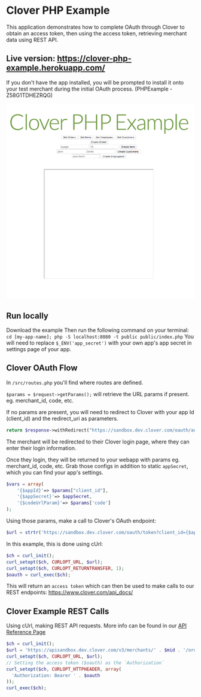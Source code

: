 # Clover PHP Example

This application demonstrates how to complete OAuth through Clover to obtain an access token, then using the access token, retrieving merchant data using REST API.

## Live version: https://clover-php-example.herokuapp.com/
If you don't have the app installed, you will be prompted to install it onto your test merchant during the initial OAuth process. (PHPExample - Z58G1TDHEZRQG)

![Homepage](homepage.png?raw=true "Homepage")

## Run locally
Download the example
Then run the following command on your terminal:
`cd [my-app-name]; php -S localhost:8080 -t public public/index.php`
You will need to replace `$_ENV('app_secret')` with your own app's app secret in settings page of your app.

## Clover OAuth Flow

In `/src/routes.php` you'll find where routes are defined.

`$params = $request->getParams();` will retrieve the URL params if present. eg. merchant_id, code, etc.

If no params are present, you will need to redirect to Clover with your app Id (client_id) and the redirect_uri as parameters.

```php
return $response->withRedirect("https://sandbox.dev.clover.com/oauth/authorize?client_id={client_id}&redirect_uri={uri}", 301);
```

The merchant will be redirected to their Clover login page, where they can enter their login information.

Once they login, they will be returned to your webapp with params eg. merchant_id, code, etc. Grab those configs in addition to static `appSecret`, which you can find your app's settings.

```php
$vars = array(
    '{$appId}'=> $params["client_id"],
    '{$appSecret}'=> $appSecret,
    '{$codeUrlParam}'=> $params['code']
);
```

Using those params, make a call to Clover's OAuth endpoint:
```php
$url = strtr('https://sandbox.dev.clover.com/oauth/token?client_id={$appId}&client_secret={$appSecret}&code={$codeUrlParam}', $vars);
```

In this example, this is done using cUrl:

```php
$ch = curl_init();
curl_setopt($ch, CURLOPT_URL, $url);
curl_setopt($ch, CURLOPT_RETURNTRANSFER, 1);
$oauth = curl_exec($ch);
```

This will return an `access token` which can then be used to make calls to our REST endpoints: https://www.clover.com/api_docs/

## Clover Example REST Calls

Using cUrl, making REST API requests.
More info can be found in our [API Reference Page](https://www.clover.com/api_docs/)

```php
$ch = curl_init();
$url = 'https://apisandbox.dev.clover.com/v3/merchants/' . $mid . '/orders';
curl_setopt($ch, CURLOPT_URL, $url);
// Setting the access token ($oauth) as the `Authorization`
curl_setopt($ch, CURLOPT_HTTPHEADER, array(
  'Authorization: Bearer ' . $oauth
));
curl_exec($ch);
```
